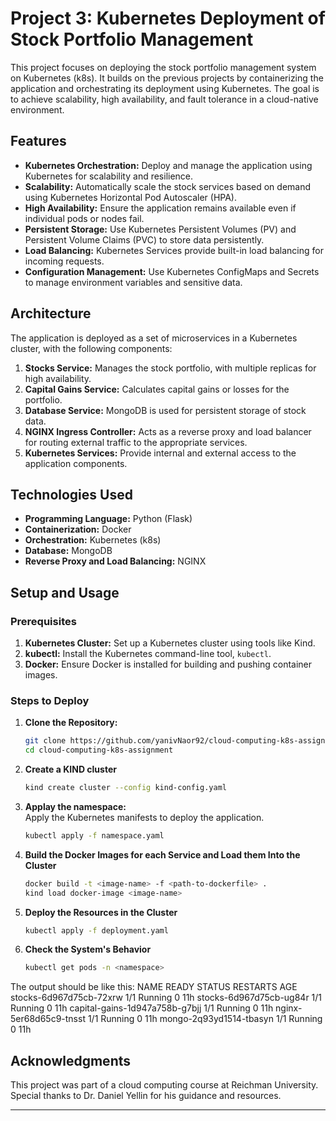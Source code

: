 # Project 3: Kubernetes Deployment of Stock Portfolio Management

This project focuses on deploying the stock portfolio management system on Kubernetes (k8s). It builds on the previous projects by containerizing the application and orchestrating its deployment using Kubernetes. The goal is to achieve scalability, high availability, and fault tolerance in a cloud-native environment.

## Features

- **Kubernetes Orchestration:** Deploy and manage the application using Kubernetes for scalability and resilience.  
- **Scalability:** Automatically scale the stock services based on demand using Kubernetes Horizontal Pod Autoscaler (HPA).  
- **High Availability:** Ensure the application remains available even if individual pods or nodes fail.  
- **Persistent Storage:** Use Kubernetes Persistent Volumes (PV) and Persistent Volume Claims (PVC) to store data persistently.  
- **Load Balancing:** Kubernetes Services provide built-in load balancing for incoming requests.  
- **Configuration Management:** Use Kubernetes ConfigMaps and Secrets to manage environment variables and sensitive data.  

## Architecture

The application is deployed as a set of microservices in a Kubernetes cluster, with the following components:  

1. **Stocks Service:** Manages the stock portfolio, with multiple replicas for high availability.  
2. **Capital Gains Service:** Calculates capital gains or losses for the portfolio.  
3. **Database Service:** MongoDB is used for persistent storage of stock data.  
4. **NGINX Ingress Controller:** Acts as a reverse proxy and load balancer for routing external traffic to the appropriate services.  
5. **Kubernetes Services:** Provide internal and external access to the application components.  

## Technologies Used

- **Programming Language:** Python (Flask)  
- **Containerization:** Docker  
- **Orchestration:** Kubernetes (k8s)  
- **Database:** MongoDB  
- **Reverse Proxy and Load Balancing:** NGINX
  

## Setup and Usage

### Prerequisites

1. **Kubernetes Cluster:** Set up a Kubernetes cluster using tools like Kind.  
2. **kubectl:** Install the Kubernetes command-line tool, `kubectl`.  
3. **Docker:** Ensure Docker is installed for building and pushing container images.  

### Steps to Deploy

1. **Clone the Repository:**  
   ```bash
   git clone https://github.com/yanivNaor92/cloud-computing-k8s-assignment
   cd cloud-computing-k8s-assignment
2. **Create a KIND cluster**   
   ```bash
   kind create cluster --config kind-config.yaml
3. **Applay the namespace:**  
   Apply the Kubernetes manifests to deploy the application.  
   ```bash
   kubectl apply -f namespace.yaml
4. **Build the Docker Images for each Service and Load them Into the Cluster**    
   ```bash
   docker build -t <image-name> -f <path-to-dockerfile> .
   kind load docker-image <image-name>
5. **Deploy the Resources in the Cluster**    
   ```bash
   kubectl apply -f deployment.yaml
6. **Check the System's Behavior**    
   ```bash
   kubectl get pods -n <namespace>
The output should be like this:
NAME                             READY   STATUS    RESTARTS   AGE
stocks-6d967d75cb-72xrw          1/1     Running   0          11h
stocks-6d967d75cb-ug84r          1/1     Running   0          11h
capital-gains-1d947a758b-g7bjj   1/1     Running   0          11h
nginx-5er68d65c9-tnsst           1/1     Running   0          11h
mongo-2q93yd1514-tbasyn          1/1     Running   0          11h
  

## Acknowledgments
This project was part of a cloud computing course at Reichman University. Special thanks to Dr. Daniel Yellin for his guidance and resources.

---
